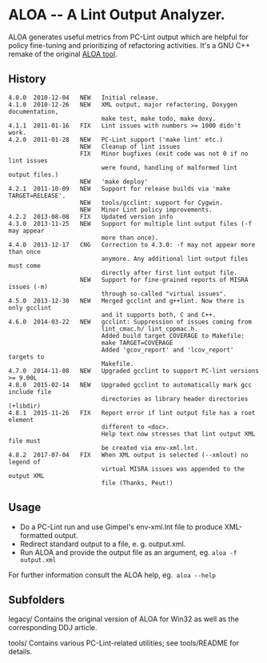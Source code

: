 # ALOA -- A Lint Output Analyzer.
ALOA generates useful metrics from PC-Lint output which are helpful for policy fine-tuning and prioritizing of refactoring activities. It's a GNU C++ remake of the original [ALOA tool](http://www.drdobbs.com/184401810).

## History
```
4.0.0  2010-12-04   NEW   Initial release.
4.1.0  2010-12-26   NEW   XML output, major refactoring, Doxygen documentation,
                          make test, make todo, make doxy.
4.1.1  2011-01-16   FIX   Lint issues with numbers >= 1000 didn't work.
4.2.0  2011-01-28   NEW   PC-Lint support ('make lint' etc.)
                    NEW   Cleanup of lint issues
                    FIX   Minor bugfixes (exit code was not 0 if no lint issues
                          were found, handling of malformed lint output files.)
                    NEW   'make deploy'
4.2.1  2011-10-09   NEW   Support for release builds via 'make TARGET=RELEASE'.
                    NEW   tools/gcclint: support for Cygwin.
                    NEW   Minor Lint policy improvements.
4.2.2  2013-08-08   FIX   Updated version info
4.3.0  2013-11-25   NEW   Support for multiple lint output files (-f may appear
                          more than once).
4.4.0  2013-12-17   CNG   Correction to 4.3.0: -f may not appear more than once
                          anymore. Any additional lint output files must come
                          directly after first lint output file.
                    NEW   Support for fine-grained reports of MISRA issues (-m)
                          through so-called "virtual issues".
4.5.0  2013-12-30   NEW   Merged gcclint and g++lint. Now there is only gcclint
                          and it supports both, C and C++.
4.6.0  2014-03-22   NEW   gcclint: Suppression of issues coming from 
                          lint_cmac.h/ lint_cppmac.h.
                          Added build target COVERAGE to Makefile:
                          make TARGET=COVERAGE
                          Added 'gcov_report' and 'lcov_report' targets to 
                          Makefile.
4.7.0  2014-11-08   NEW   Upgraded gcclint to support PC-lint versions >= 9.00L
4.8.0  2015-02-14   NEW   Upgraded gcclint to automatically mark gcc include file
                          directories as library header directories (+libdir)
4.8.1  2015-11-26   FIX   Report error if lint output file has a root element
                          different to <doc>.
                          Help text now stresses that lint output XML file must
                          be created via env-xml.lnt.
4.8.2  2017-07-04   FIX   When XML output is selected (--xmlout) no legend of
                          virtual MISRA issues was appended to the output XML
                          file (Thanks, Peut!)
```
## Usage

* Do a PC-Lint run and use Gimpel's env-xml.lnt file to produce XML-formatted
  output.
* Redirect standard output to a file, e. g. output.xml.
* Run ALOA and provide the output file as an argument, eg. `aloa -f output.xml`

For further information consult the ALOA help, eg.` aloa --help`

## Subfolders
legacy/ 
    Contains the original version of ALOA for Win32 as well as the
    corresponding DDJ article.

tools/
    Contains various PC-Lint-related utilities; see tools/README for details.


